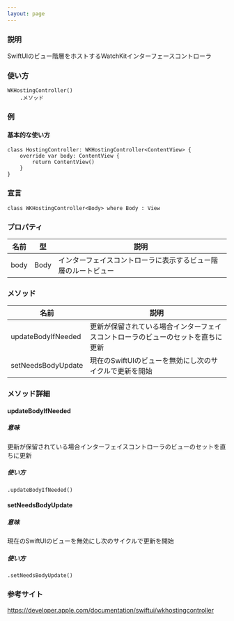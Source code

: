 ```yaml
---
layout: page
---
```


### 説明

SwiftUIのビュー階層をホストするWatchKitインターフェースコントローラ

### 使い方

    WKHostingController()
    	.メソッド

### 例

#### 基本的な使い方

    class HostingController: WKHostingController<ContentView> {
        override var body: ContentView {
            return ContentView()
        }
    }

### 宣言

    class WKHostingController<Body> where Body : View

### プロパティ

| 名前   | 型    | 説明                              |
| ---- | ---- | ------------------------------- |
| body | Body | インターフェイスコントローラに表示するビュー階層のルートビュー |

### メソッド

| 名前                 | 説明                                       |
| ------------------ | ---------------------------------------- |
| updateBodyIfNeeded | 更新が保留されている場合インターフェイスコントローラのビューのセットを直ちに更新 |
| setNeedsBodyUpdate | 現在のSwiftUIのビューを無効にし次のサイクルで更新を開始          |

### メソッド詳細

#### updateBodyIfNeeded

##### 意味

更新が保留されている場合インターフェイスコントローラのビューのセットを直ちに更新　

##### 使い方

    .updateBodyIfNeeded()

#### setNeedsBodyUpdate

##### 意味

現在のSwiftUIのビューを無効にし次のサイクルで更新を開始

##### 使い方

    .setNeedsBodyUpdate()

### 参考サイト

<https://developer.apple.com/documentation/swiftui/wkhostingcontroller>
